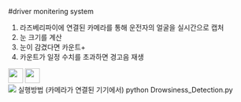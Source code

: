 #driver monitering system


1. 라즈베리파이에 연결된 카메라를 통해 운전자의 얼굴을 실시간으로 캡처
2. 눈 크기를 계산
3. 눈이 감겼다면 카운트+
4. 카운트가 일정 수치를 초과하면 경고음 재생
<div>
  <img width-"50" height="30" src="https://user-images.githubusercontent.com/75927764/102011686-3c838c00-3d89-11eb-89f0-243b3f38121b.jpg">
  <img width-"50" height="30" src="https://user-images.githubusercontent.com/75927764/102011689-41e0d680-3d89-11eb-9fe9-7309803daffe.jpg">
 </div>
 <img width-"50" src="https://user-images.githubusercontent.com/75927764/102011691-44dbc700-3d89-11eb-86af-321f564337f4.jpg">
실행방법 (카메라가 연결된 기기에서)
python Drowsiness_Detection.py
